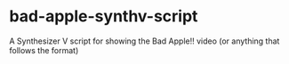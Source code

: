 # bad-apple-synthv-script
 A Synthesizer V script for showing the Bad Apple!! video (or anything that follows the format)
